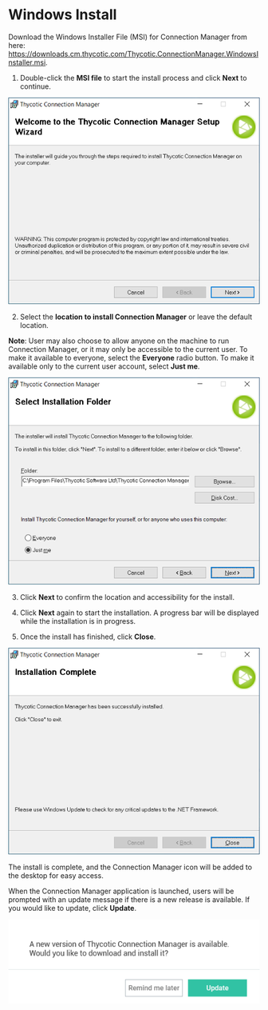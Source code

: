 [title]: #	"Windows Install"
[tags]: #	"install,windows,setup"
[priority]: #	"102"
# Windows Install

Download the Windows Installer File (MSI) for Connection Manager from here: https://downloads.cm.thycotic.com/Thycotic.ConnectionManager.WindowsInstaller.msi.

1. Double-click the **MSI file** to start the install process and click **Next** to continue.

![cm-setup-wiz](images/cm-setup-wiz.png)

2. Select the **location to install Connection Manager** or leave the default location. 

**Note**: User may also choose to allow anyone on the machine to run Connection Manager, or it may only be accessible to the current user. To make it available to everyone, select the **Everyone** radio button. To make it available only to the current user account, select **Just me**. 

![select-install-fol](images/select-install-fol.png)

3. Click **Next** to confirm the location and accessibility for the install.

4. Click **Next** again to start the installation. A progress bar will be displayed while the installation is in progress.

5. Once the install has finished, click **Close**. 

![install-compl](images/install-compl.png)

The install is complete, and the Connection Manager icon will be added to the desktop for easy access.

When the Connection Manager application is launched, users will be prompted with an update message if there is a new release is available. If you would like to update, click **Update**.

![new-version](images/new-version.png)